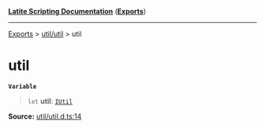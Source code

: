 [**Latite Scripting Documentation**](../../README.md) ([**Exports**](../../exports.md))

---

[Exports](../../exports.md) > [util/util](../index.md) > util

# util

**`Variable`**

> `let` **util**: [`IUtil`](../interfaces/interface.IUtil.md)

**Source:** [util/util.d.ts:14](https://github.com/LatiteScripting/latitescripting.github.io/blob/1a915c6/definitions/util/util.d.ts#L14)
